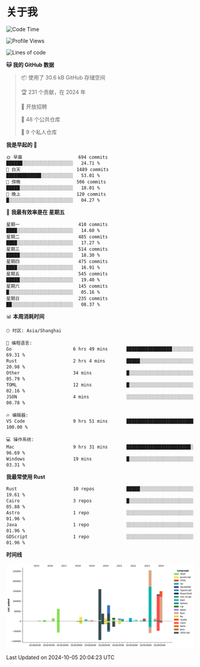 # 关于我

<!--START_SECTION:waka-->
![Code Time](http://img.shields.io/badge/Code%20Time-3%2C207%20hrs%2016%20mins-blue)

![Profile Views](http://img.shields.io/badge/%E4%B8%AA%E4%BA%BA%E8%B5%84%E6%96%99%E8%A7%82%E7%9C%8B%E6%AC%A1%E6%95%B0-0-blue)

![Lines of code](https://img.shields.io/badge/%E4%BB%8E%E3%80%8CHello%20World%E3%80%8D%E8%B5%B7%E6%88%91%E5%B7%B2%E7%BB%8F%E5%86%99%E4%BA%86-1.0%20million%20%E8%A1%8C%E4%BB%A3%E7%A0%81-blue)

**🐱 我的 GitHub 数据** 

> 📦  使用了 30.6 kB GitHub 存储空间 
 > 
> 🏆 231 个贡献，在 2024 年
 > 
> 💼 开放招聘
 > 
> 📜 48 个公共仓库 
 > 
> 🔑 9 个私人仓库 
 > 
**我是早起的 🐤** 

```text
🌞 早晨                     694 commits         ██████░░░░░░░░░░░░░░░░░░░   24.71 % 
🌆 白天                     1489 commits        █████████████░░░░░░░░░░░░   53.01 % 
🌃 傍晚                     506 commits         █████░░░░░░░░░░░░░░░░░░░░   18.01 % 
🌙 晚上                     120 commits         █░░░░░░░░░░░░░░░░░░░░░░░░   04.27 % 
```
📅 **我最有效率是在 星期五** 

```text
星期一                      410 commits         ████░░░░░░░░░░░░░░░░░░░░░   14.60 % 
星期二                      485 commits         ████░░░░░░░░░░░░░░░░░░░░░   17.27 % 
星期三                      514 commits         █████░░░░░░░░░░░░░░░░░░░░   18.30 % 
星期四                      475 commits         ████░░░░░░░░░░░░░░░░░░░░░   16.91 % 
星期五                      545 commits         █████░░░░░░░░░░░░░░░░░░░░   19.40 % 
星期六                      145 commits         █░░░░░░░░░░░░░░░░░░░░░░░░   05.16 % 
星期日                      235 commits         ██░░░░░░░░░░░░░░░░░░░░░░░   08.37 % 
```


📊 **本周消耗时间** 

```text
🕑︎ 时区: Asia/Shanghai

💬 编程语言: 
Go                       6 hrs 49 mins       █████████████████░░░░░░░░   69.31 % 
Rust                     2 hrs 4 mins        █████░░░░░░░░░░░░░░░░░░░░   20.98 % 
Other                    34 mins             █░░░░░░░░░░░░░░░░░░░░░░░░   05.79 % 
TOML                     12 mins             █░░░░░░░░░░░░░░░░░░░░░░░░   02.16 % 
JSON                     4 mins              ░░░░░░░░░░░░░░░░░░░░░░░░░   00.78 % 

🔥 编辑器: 
VS Code                  9 hrs 51 mins       █████████████████████████   100.00 % 

💻 操作系统: 
Mac                      9 hrs 31 mins       ████████████████████████░   96.69 % 
Windows                  19 mins             █░░░░░░░░░░░░░░░░░░░░░░░░   03.31 % 
```

**我最常使用 Rust** 

```text
Rust                     10 repos            █████░░░░░░░░░░░░░░░░░░░░   19.61 % 
Cairo                    3 repos             █░░░░░░░░░░░░░░░░░░░░░░░░   05.88 % 
Astro                    1 repo              ░░░░░░░░░░░░░░░░░░░░░░░░░   01.96 % 
Java                     1 repo              ░░░░░░░░░░░░░░░░░░░░░░░░░   01.96 % 
GDScript                 1 repo              ░░░░░░░░░░░░░░░░░░░░░░░░░   01.96 % 
```



**时间线**

![Lines of Code chart](https://raw.githubusercontent.com/catusax/catusax/master/assets/bar_graph.png)


 Last Updated on 2024-10-05 20:04:23 UTC
<!--END_SECTION:waka-->
